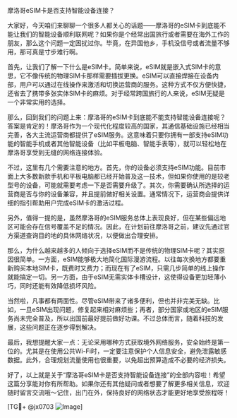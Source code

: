摩洛哥eSIM卡是否支持智能设备连接？

大家好，今天咱们来聊聊一个很多人都关心的话题——摩洛哥的eSIM卡到底能不能让我们的智能设备顺利联网呢？如果你是个经常出国旅行或者需要在海外工作的朋友，那么这个问题一定困扰过你。毕竟，在异国他乡，手机没信号或者流量不够用，那可真是寸步难行啊。

首先，让我们了解一下什么是eSIM卡。简单来说，eSIM就是嵌入式SIM卡的意思，它不像传统的物理SIM卡那样需要插拔更换。eSIM可以直接焊接在设备内部，用户可以通过在线操作来激活和切换运营商的服务。这种方式不仅方便快捷，还省去了携带多张实体SIM卡的麻烦。对于经常跨国旅行的人来说，eSIM无疑是一个非常实用的选择。

那么，回到我们的问题上来：摩洛哥的eSIM卡到底能不能支持智能设备连接呢？答案是肯定的！摩洛哥作为一个现代化程度较高的国家，其通信基础设施已经相当完善，各大主流运营商都提供了eSIM服务。这意味着只要你拥有一部支持eSIM功能的智能手机或者其他智能设备（比如平板电脑、智能手表等），就可以轻松地在摩洛哥享受到无缝的网络连接体验。

不过，这里有几个需要注意的地方。首先，你的设备必须支持eSIM功能。目前市面上大多数新款手机和平板电脑都已经开始普及这一技术，但如果你使用的是较老型号的设备，可能就需要考虑一下是否需要升级了。其次，你需要确认所选择的运营商是否与你的设备兼容，并且提前做好相关设置。通常情况下，运营商会提供详细的指引帮助用户完成eSIM卡的激活过程。

另外，值得一提的是，虽然摩洛哥的eSIM服务总体上表现良好，但在某些偏远地区可能会存在信号覆盖不足的情况。因此，在计划前往摩洛哥之前，建议先通过官方渠道查询目的地的具体网络状况，以便做出合理安排。

那么，为什么越来越多的人倾向于选择eSIM而不是传统的物理SIM卡呢？其实原因很简单。一方面，eSIM能够极大地简化国际漫游流程。以往每次换地方都要重新购买本地SIM卡，既费时又费力；而现在有了eSIM，只需几步简单的线上操作就能搞定一切。另一方面，由于eSIM无需实体卡槽设计，这使得设备更加轻薄小巧，同时还能有效降低损坏风险。

当然啦，凡事都有两面性。尽管eSIM带来了诸多便利，但也并非完美无缺。比如，一旦eSIM出现问题，修复起来相对麻烦些；再者，部分国家或地区的eSIM服务尚未完全普及，所以出国前最好提前做好功课。不过总体而言，随着科技的发展，这些问题正在逐步得到解决。

最后，我想提醒大家一点：无论采用哪种方式获取境外网络服务，安全始终是第一位的。尤其是在使用公共Wi-Fi时，一定要注意保护个人信息安全，避免泄露敏感数据。此外，合理规划流量使用也很重要，以免超出预算造成不必要的经济损失。

好了，以上就是关于“摩洛哥eSIM卡是否支持智能设备连接”的全部内容啦！希望这篇分享能对你有所帮助。如果你还有其他疑问或者想要了解更多相关信息，欢迎随时留言交流哦～记住，出门在外，保持良好的网络状态才能更好地享受旅程呀！

[TG💪+ @jx0703 ![Image](https://github.com/user-attachments/assets/dbca1d08-cadb-493c-b0ec-ad6f7a83f270)]